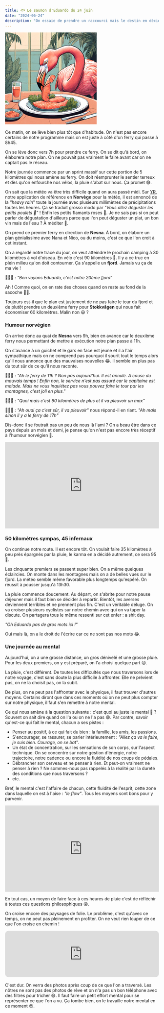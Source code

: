 ```yaml
---
title: 🐟 Le saumon d'Eduardo du 24 juin
date: "2024-06-24"
description: "On essaie de prendre un raccourci mais le destin en décide autrement : on doit faire le grand tour du fjord sous une pluie battante."
---
```


![Saumon d'Eduardo](../saumon_eduardo.png)

Ce matin, on se lève bien plus tôt que d'habitude. On n'est pas encore certains de notre programme mais on est juste à côté d'un ferry qui passe à 8h45. 

On se lève donc vers 7h pour prendre ce ferry. On se dit qu'à bord, on élaborera notre plan. On ne pouvait pas vraiment le faire avant car on ne captait pas le réseau.

Notre journée commence par un sprint massif sur cette portion de 5 kilomètres qui nous amène au ferry. On doit réemprunter le sentier terreux et dès qu'on enfourche nos vélos, la pluie s'abat sur nous. Ça promet 😅.

On sait que la météo va être très difficile quand on aura passé midi. Sur [YR](https://www.yr.no/en), notre application de référence en **Norvège** pour la météo, il est annoncé de la *"heavy rain*" toute la journée avec plusieurs millimètres de précipitations toutes les heures. Ça se traduit grosso modo par *"Vous allez déguster les petits poulets 🐔"* ! Enfin les petits flamants roses 🦩. Je ne sais pas si on peut parler de dégustation d'ailleurs parce que l'on peut déguster un plat, un bon vin mais de l'eau ? À méditer 🤔.

On prend ce premier ferry en direction de **Nesna**. À bord, on élabore un plan génialissime avec Nana et Nico, ou du moins, c'est ce que l'on croit à cet instant.

On a regardé notre trace du jour, on veut atteindre le prochain camping à 30 kilomètres à vol d'oiseau. En vélo c'est 90 kilomètres 😬. Il y a ce truc en plein milieu qu'on doit contourner. Ça s'appelle un **fjord**. Jamais vu ça de ma vie !

💁🏼‍♀️ : *"Ben voyons Eduardo, c'est notre 20ème fjord"*

Ah ! Comme quoi, on en rate des choses quand on reste au fond de la sacoche 🛟😏.

Toujours est-il que le plan est justement de ne pas faire le tour du fjord et de plutôt prendre un deuxième ferry pour **Stokkvågen** qui nous fait économiser 60 kilomètres. Malin non 😃 ?

### Humour norvégien

On arrive donc au quai de **Nesna** vers 9h, bien en avance car le deuxième ferry nous permettant de mettre à exécution notre plan passe à 11h.

On s'avance à un guichet et le gars en face est jeune et il a l'air sympathique mais on ne comprend pas pourquoi il sourit tout le temps alors qu'il nous annonce que des mauvaises nouvelles 😂. Il semble en plus pas du tout sûr de ce qu'il nous raconte.

👮🏻‍♂️ : *"Ah le ferry de 11h ? Non pas aujourd'hui. Il est annulé. A cause du mauvais temps ! Enfin non, le service n'est pas assuré car le capitaine est malade. Mais ne vous inquiétez pas vous pouvez faire le tour par les montagnes, c'est joli en plus."* 

🙆🏼‍♀️ : *"Quoi mais c'est 60 kilomètres de plus et il va pleuvoir un max"*

👮🏻‍♂️ : *"Ah ouai ça c'est sûr, il va pleuvoir"* nous répond-il en riant. *"Ah mais sinon il y a le ferry de 17h"*

Dis-donc il se foutrait pas un peu de nous là l'ami ? On a beau être dans ce pays depuis un mois et demi, je pense qu'on n'est pas encore très réceptif à l'humour norvégien 🤔.

<div style="width: 100%; height: 0; position: relative; padding-bottom: 56%;"><iframe src="https://giphy.com/embed/jXD7kFLwudbBC" style="top: 0; left: 0; width: 100%; height: 100%; position: absolute; border: 0;" allowfullscreen scrolling="no" allow="encrypted-media;" class="giphy-embed"></iframe></div>

### 50 kilomètres sympas, 45 infernaux

On continue notre route. Il est encore tôt. On voulait faire 35 kilomètres à peu près épargnés par la pluie, le karma en a décidé autrement, ce sera 95 🤣.

Les cinquante premiers se passent super bien. On a même quelques éclaircies. On monte dans les montagnes mais on a de belles vues sur le fjord. La météo semble même favorable plus longtemps qu'espéré. On réussit à pousser jusqu'à 13h30.

La pluie commence doucement. Au départ, on s'abrite pour notre pause déjeuner mais il faut bien se décider à repartir. Bientôt, les averses deviennent terribles et ne prennent plus fin. C'est un véritable déluge. On va croiser plusieurs cyclistes sur notre chemin avec qui on va taper la discute. On partagera tous le même ressenti sur cet enfer : a shit day. 

*"Oh Eduardo pas de gros mots ici !"*

Oui mais là, on a le droit de l'écrire car ce ne sont pas nos mots 😂.

### Une journée au mental
Aujourd'hui, on a une grosse distance, un gros dénivelé et une grosse pluie. Pour les deux premiers, on y est préparé, on l'a choisi quelque part 😉.

La pluie, c'est différent. De toutes les difficultés que nous traversons lors de notre voyage, c'est sans doute la plus difficile à affronter. Elle ne prévient pas, on ne la choisit pas, on la subit.

De plus, on ne peut pas l'affronter avec le physique, il faut trouver d'autres moyens. Certains diront que dans ces moments où on ne peut plus compter sur notre physique, il faut s'en remettre à notre mental.

Ce qui nous amène à la question suivante : c'est quoi au juste le mental 🤔 ? Souvent on sait dire quand on l'a ou on ne l'a pas 😅. Par contre, savoir qu'est-ce qui fait le mental, chacun a ses pistes :

- Penser au positif, à ce qui fait du bien : la famille, les amis, les passions.
- S'encourager, se rassurer, se parler intérieurement : *"Allez ça va le faire, je suis bien. Courage, on se bat*".
- Un état de concentration, sur les sensations de son corps, sur l'aspect technique. On se concentre sur notre gestion d'énergie, notre trajectoire, notre cadence ou encore la fluidité de nos coups de pédales.
- Débrancher son cerveau et ne penser à rien. Et peut-on vraiment ne penser à rien ? Ne sommes-nous pas rappelés à la réalité par la dureté des conditions que nous traversons ?
- etc.

Bref, le mental c'est l'affaire de chacun, cette fluidité de l'esprit, cette zone dans laquelle on est à l'aise : *"le flow"*. Tous les moyens sont bons pour y parvenir.

<div style="width: 100%; height: 0; position: relative; padding-bottom: 56%;"><iframe src="https://giphy.com/embed/qUAf5RDOPqqhsHeFAG" style="top: 0; left: 0; width: 100%; height: 100%; position: absolute; border: 0;" allowfullscreen scrolling="no" allow="encrypted-media;" class="giphy-embed"></iframe></div>

En tout cas, un moyen de faire face à ces heures de pluie c'est de réfléchir à toutes ces questions philosophiques 😜.

On croise encore des paysages de folie. Le problème, c'est qu'avec ce temps, on ne peut pas pleinement en profiter. On ne veut rien louper de ce que l'on croise en chemin !

<iframe style="border-radius:12px" src="https://open.spotify.com/embed/track/5qlJg0Wbj3sslxfwiaRNpq?utm_source=generator" width="100%" height="152" frameBorder="0" allow="autoplay; clipboard-write; encrypted-media; picture-in-picture" loading="lazy"></iframe>

C'est dur. On verra des photos après coup de ce que l'on a traversé. Les nôtres ne sont pas des photos de rêve et on n'a pas un bon téléphone avec des filtres pour tricher 😅. Il faut faire un petit effort mental pour se représenter ce que l'on a vu. Ça tombe bien, on le travaille notre mental en ce moment 😉.
